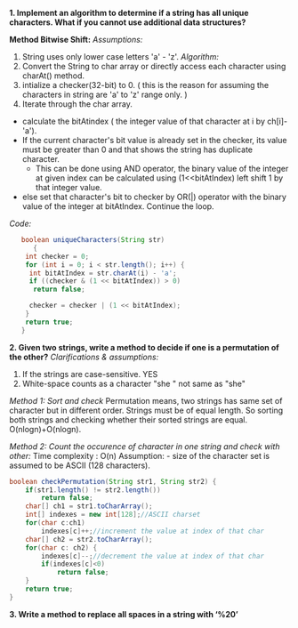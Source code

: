**1. Implement an algorithm to determine if a string has all unique characters. What if you
cannot use additional data structures?**

**Method Bitwise Shift:**
*Assumptions:*
1. String uses only lower case letters 'a' - 'z'.
*Algorithm:*
1. Convert the String to char array or directly access each character using charAt() method.
2. intialize a checker(32-bit) to 0. ( this is the reason for assuming the characters in string are 'a' to 'z' range only. )
3. Iterate through the char array.
  * calculate the bitAtindex ( the integer value of that character at i by  ch[i]-'a').
  * If the current character's bit value is already set in the checker, its value must be greater than 0 and that shows the string has duplicate character. 
    - This can be done using AND operator, the binary value of the integer at given index can be calculated using (1<<bitAtIndex) left shift 1 by that integer value.
  * else set that character's bit to checker by OR(|) operator with the binary value of the integer at bitAtIndex. Continue the loop.

*Code:*
```java
   boolean uniqueCharacters(String str) 
	  {
    int checker = 0; 
    for (int i = 0; i < str.length(); i++) { 
     int bitAtIndex = str.charAt(i) - 'a'; 
     if ((checker & (1 << bitAtIndex)) > 0) 
      return false; 

     checker = checker | (1 << bitAtIndex); 
    } 
    return true; 
   } 
```

**2. Given two strings, write a method to decide if one is a permutation of the other?**
*Clarifications & assumptions:*
1. If the strings are case-sensitive. YES
2. White-space counts as a character "she    " not same as "she"

*Method 1: Sort and check*
Permutation means, two strings has same set of character but in different order.
Strings must be of equal length.
So sorting both strings and checking whether their sorted strings are equal. O(nlogn)+O(nlogn).

*Method 2: Count the occurence of character in one string and check with other:*
Time complexity : O(n) 
Assumption:
	- size of the character set is assumed to be ASCII (128 characters).
```java
boolean checkPermutation(String str1, String str2) {
	if(str1.length() != str2.length())
		return false;
	char[] ch1 = str1.toCharArray();
	int[] indexes = new int[128];//ASCII charset 
	for(char c:ch1)
		indexes[c]++;//increment the value at index of that char
	char[] ch2 = str2.toCharArray();
	for(char c: ch2) {
		indexes[c]--;//decrement the value at index of that char
		if(indexes[c]<0)
			return false;
	}
	return true;
}
```
**3. Write a method to replace all spaces in a string with ‘%20’**

